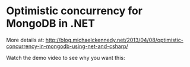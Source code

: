 Optimistic concurrency for MongoDB in .NET
=====================================

More details at: 
http://blog.michaelckennedy.net/2013/04/08/optimistic-concurrency-in-mongodb-using-net-and-csharp/

Watch the demo video to see why you want this:

